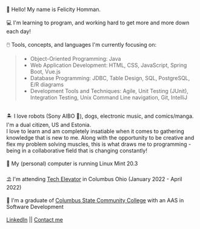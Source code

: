 :dolphin: Hello! My name is Felicity Homman.\
\
:computer: I'm learning to program, and working hard to get more and more down each day!\
\
:computer_mouse: Tools, concepts, and languages I'm currently focusing on:
> - Object-Oriented Programming: Java
> - Web Application Development: HTML, CSS, JavaScript, Spring Boot, Vue.js
> - Database Programming: JDBC, Table Design, SQL, PostgreSQL, E/R diagrams
> - Development Tools and Techniques: Agile, Unit Testing (JUnit), Integration Testing, Unix Command Line navigation, Git, IntelliJ

\
:desert_island: I love robots (Sony AIBO 💙), dogs, electronic music, and comics/manga. I'm a dual citizen, US and Estonia.\
   I love to learn and am completely insatiable when it comes to gathering knowledge that is new to me. 
   Along with the opportunity to be creative and flex my problem solving muscles, this is what draws me to
   programming - being in a collaborative field that is changing constantly!\
\
:ocean: My (personal) computer is running Linux Mint 20.3\
\
:parasol_on_ground: I'm attending <a href="https://www.techelevator.com/">Tech Elevator</a> in Columbus Ohio (January 2022 - April 2022)\
\
:sunrise: I'm a graduate of <a href="https://www.cscc.edu/">Columbus State Community College</a> with an AAS in Software Development\
\
[LinkedIn](https://www.linkedin.com/in/felicity-homman/) || [Contact me](mailto:fhommanwriting@gmail.com)
